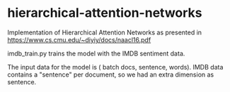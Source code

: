 # hierarchical-attention-networks
Implementation of Hierarchical Attention Networks as presented in https://www.cs.cmu.edu/~diyiy/docs/naacl16.pdf

imdb_train.py trains the model with the IMDB sentiment data. 

The input data for the model is ( batch docs, sentence, words). IMDB data contains a "sentence" per document, so we had an extra dimension as sentence.  